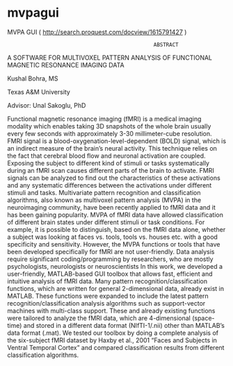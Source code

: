# mvpagui
MVPA GUI ( http://search.proquest.com/docview/1615791427 )

                                                   ABSTRACT
A SOFTWARE FOR MULTIVOXEL PATTERN ANALYSIS OF FUNCTIONAL MAGNETIC RESONANCE IMAGING DATA

Kushal Bohra, MS

Texas A&M University

Advisor: Unal Sakoglu, PhD

Functional magnetic resonance imaging (fMRI) is a medical imaging modality
which enables taking 3D snapshots of the whole brain usually every few seconds with approximately 3-30 millimeter-cube resolution. FMRI signal is a blood-oxygenation-level-dependent (BOLD) signal, which is an indirect measure of the brain’s neural activity. This technique relies on the fact that cerebral blood flow and neuronal activation are coupled. Exposing the subject to different kind of stimuli or tasks systematically during an fMRI scan causes different parts of the brain to activate. FMRI signals can be analyzed to find out the characteristics of these activations and any systematic differences between the activations under different stimuli and tasks. Multivariate pattern recognition and classification algorithms, also known as multivoxel pattern analysis (MVPA) in the neuroimaging community, have been recently applied to fMRI data and it has been gaining popularity. MVPA of fMRI data have allowed classification of different brain states under different stimuli or task conditions. For example, it is possible to distinguish, based on the fMRI data alone, whether a subject was looking at faces vs. tools, tools vs. houses etc. with a good specificity and sensitivity. However, the MVPA functions or tools that have been developed specifically for fMRI are not user-friendly. Data analysis require significant coding/programming by researchers, who are mostly psychologists, neurologists or neuroscientists
In this work, we developed a user-friendly, MATLAB-based GUI toolbox that allows fast, efficient and intuitive analysis of fMRI data. Many pattern recognition/classification functions, which are written for general 2-dimensional data, already exist in MATLAB. These functions were expanded to include the latest pattern recognition/classification analysis algorithms such as support-vector machines with multi-class support. These and already existing functions were tailored to analyze the fMRI data, which are 4-dimensional (space-time) and stored in a different data format (NIfTI-1/.nii) other than MATLAB’s data format (.mat). We tested our toolbox by doing a complete analysis of the six-subject fMRI dataset by Haxby et al., 2001 “Faces and Subjects in Ventral Temporal Cortex” and compared classification results from different classification algorithms.
